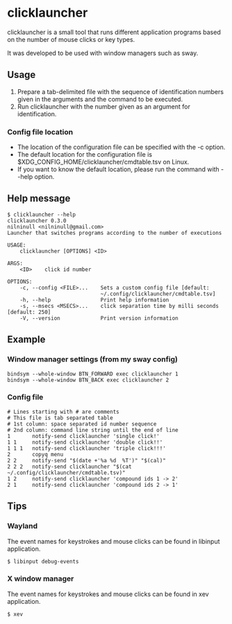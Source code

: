 # clicklauncher
clicklauncher is a small tool that runs different application programs based on the number of mouse clicks or key types.

It was developed to be used with window managers such as sway.
## Usage
1. Prepare a tab-delimited file with the sequence of identification numbers given in the arguments and the command to be executed.
2. Run clicklauncher with the number given as an argument for identification.
### Config file location
- The location of the configuration file can be specified with the -c option.
- The default location for the configuration file is $XDG_CONFIG_HOME/clicklauncher/cmdtable.tsv on Linux.
- If you want to know the default location, please run the command with --help option.
## Help message
```
$ clicklauncher --help
clicklauncher 0.3.0
nilninull <nilninull@gmail.com>
Launcher that switches programs according to the number of executions

USAGE:
    clicklauncher [OPTIONS] <ID>

ARGS:
    <ID>    click id number

OPTIONS:
    -c, --config <FILE>...    Sets a custom config file [default:
                              ~/.config/clicklauncher/cmdtable.tsv]
    -h, --help                Print help information
    -s, --msecs <MSECS>...    click separation time by milli seconds [default: 250]
    -V, --version             Print version information
```
## Example
### Window manager settings (from my sway config)
```
bindsym --whole-window BTN_FORWARD exec clicklauncher 1
bindsym --whole-window BTN_BACK exec clicklauncher 2
```
### Config file
```
# Lines starting with # are comments
# This file is tab separated table
# 1st column: space separated id number sequence
# 2nd column: command line string until the end of line
1       notify-send clicklauncher 'single click!'
1 1     notify-send clicklauncher 'double click!!'
1 1 1   notify-send clicklauncher 'triple click!!!'
2       copyq menu
2 2     notify-send "$(date +'%a %d  %T')" "$(cal)"
2 2 2   notify-send clicklauncher "$(cat ~/.config/clicklauncher/cmdtable.tsv)"
1 2     notify-send clicklauncher 'compound ids 1 -> 2'
2 1     notify-send clicklauncher 'compound ids 2 -> 1'
```
## Tips
### Wayland
The event names for keystrokes and mouse clicks can be found in libinput application.
```
$ libinput debug-events
```
### X window manager
The event names for keystrokes and mouse clicks can be found in xev application.
```
$ xev
```
